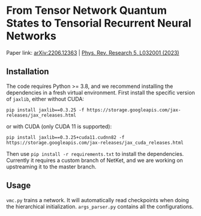 # From Tensor Network Quantum States to Tensorial Recurrent Neural Networks

Paper link: [arXiv:2206.12363](https://arxiv.org/abs/2206.12363) | [Phys. Rev. Research 5, L032001 (2023)](https://journals.aps.org/prresearch/abstract/10.1103/PhysRevResearch.5.L032001)

## Installation

The code requires Python >= 3.8, and we recommend installing the dependencies in a fresh virtual environment. First install the specific version of `jaxlib`, either without CUDA:
```
pip install jaxlib==0.3.25 -f https://storage.googleapis.com/jax-releases/jax_releases.html
```
or with CUDA (only CUDA 11 is supported):
```
pip install jaxlib==0.3.25+cuda11.cudnn82 -f https://storage.googleapis.com/jax-releases/jax_cuda_releases.html
```
Then use `pip install -r requirements.txt` to install the dependencies. Currently it requires a custom branch of NetKet, and we are working on upstreaming it to the master branch.

## Usage

`vmc.py` trains a network. It will automatically read checkpoints when doing the hierarchical initialization. `args_parser.py` contains all the configurations.
